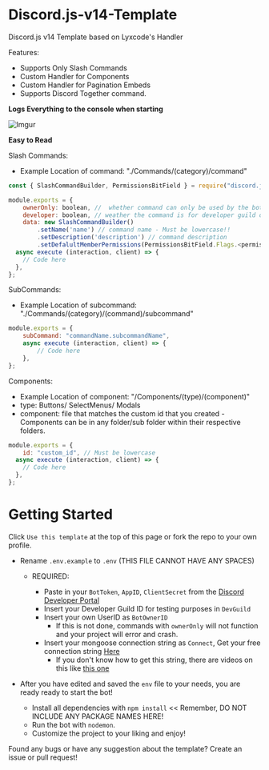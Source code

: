 # Discord.js-v14-Template

Discord.js v14 Template based on Lyxcode's Handler

Features:

- Supports Only Slash Commands
- Custom Handler for Components
- Custom Handler for Pagination Embeds
- Supports Discord Together command.

**Logs Everything to the console when starting**

![Imgur](https://i.imgur.com/3XM9caK.png)

**Easy to Read**

Slash Commands:

- Example Location of command: "./Commands/(category)/command"

```js
const { SlashCommandBuilder, PermissionsBitField } = require("discord.js");

module.exports = {
    ownerOnly: boolean, //  whether command can only be used by the bot owner? true or false
    developer: boolean, // weather the command is for developer guild or global: true or false
    data: new SlashCommandBuilder()
        .setName('name') // command name - Must be lowercase!!
        .setDescription('description') // command description
        .setDefalultMemberPermissions(PermissionsBitField.Flags.<permission>), // member permissions
  async execute (interaction, client) => {
    // Code here
  },
};
```

SubCommands:

- Example Location of subcommand: "./Commands/(category)/(command)/subcommand"

```js
module.exports = {
    subCommand: "commandName.subcommandName",
    async execute (interaction, client) => {
        // Code here
    },
};
```

Components:

- Example Location of component: "/Components/(type)/(component)"
- type: Buttons/ SelectMenus/ Modals
- component: file that matches the custom id that you created
  -Components can be in any folder/sub folder within their respective folders.

```js
module.exports = {
    id: "custom_id", // Must be lowercase
  async execute (interaction, client) => {
    // Code here
  },
};
```

# Getting Started

Click `Use this template` at the top of this page or fork the repo to your own profile.

- Rename `.env.example` to `.env` (THIS FILE CANNOT HAVE ANY SPACES)

  - REQUIRED:

    - Paste in your `BotToken`, `AppID`, `ClientSecret` from the [Discord Developer Portal](https://discord.com/developers/applications)
    - Insert your Developer Guild ID for testing purposes in `DevGuild`
    - Insert your own UserID as `BotOwnerID`
      - If this is not done, commands with `ownerOnly` will not function and your project will error and crash.
    - Insert your mongoose connection string as `Connect`, Get your free connection string [Here](https://www.mongodb.com/)
      - If you don't know how to get this string, there are videos on this like [this one](https://tinyurl.com/mongo-setup)

- After you have edited and saved the `env` file to your needs, you are ready ready to start the bot!

  - Install all dependencies with `npm install` << Remember, DO NOT INCLUDE ANY PACKAGE NAMES HERE!
  - Run the bot with `nodemon`.
  - Customize the project to your liking and enjoy!

Found any bugs or have any suggestion about the template? Create an issue or pull request!
